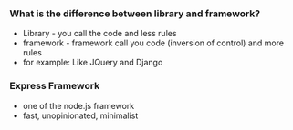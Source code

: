 ### What is the difference between library and framework?
* Library - you call the code and less rules
* framework - framework call you code (inversion of control) and more rules
* for example: Like JQuery and Django


### Express Framework
* one of the node.js framework
* fast, unopinionated, minimalist